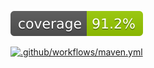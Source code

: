 [![Coverage](.github/badges/jacoco.svg)](https://github.com/pcroch/spring-security/actions/workflows/build.yml)


[![.github/workflows/maven.yml](https://github.com/pcroch/spring-security/actions/workflows/maven.yml/badge.svg)](https://github.com/pcroch/spring-security/actions/workflows/maven.yml)
